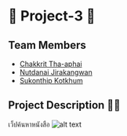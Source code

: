 # 🔰 Project-3 🔰
## Team Members
* [Chakkrit Tha-aphai](https://www.facebook.com/zDarksoFTz "Chakkrit Tha-aphai's Facebook")
* [Nutdanai Jirakangwan](https://www.facebook.com/profile.php?id=100000670140714 "Nutdanai Jirakangwan's Facebook")
* [Sukonthip Kotkhum](https://www.facebook.com/sukhonthip.kotkhum.5 "Sukonthip Kotkhum's Facebook")


## Project Description 🤦‍♂️ 
เว็ปค้นหาหนังสือ
![alt text][logo] 

[logo]: [https://www.picz.in.th/images/2018/08/07/BRiUlN.png] (https://www.facebook.com/zDarksoFTz "Chakkrit Tha-aphai's Facebook")






